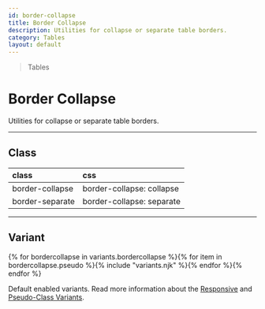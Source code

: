```yaml
---
id: border-collapse
title: Border Collapse
description: Utilities for collapse or separate table borders.
category: Tables
layout: default
---
```


> Tables

# Border Collapse

Utilities for collapse or separate table borders.

---

## Class

| <span class="px-3 py-1 text-white (dark)text-charcoal-100 bg-charcoal-100 (dark)bg-gray-600 rounded-full">class</span> | <span class="px-3 py-1 text-white (dark)text-charcoal-100 bg-charcoal-100 (dark)bg-gray-600 rounded-full">css</span> |
|:--|:--|
| border-collapse | border-collapse: collapse |
| border-separate | border-collapse: separate |

---

## Variant

<y class="flex flex-gap-2 flex-wrap justify-start items-center">{% for bordercollapse in variants.bordercollapse %}{% for item in bordercollapse.pseudo %}{% include "variants.njk" %}{% endfor %}{% endfor %}</y>

Default enabled variants. Read more information about the [Responsive](/responsive) and [Pseudo-Class Variants](/pseudo-class-variants/).

